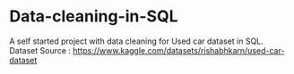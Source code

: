 # Data-cleaning-in-SQL
A self started project with data cleaning for Used car dataset in SQL.
   Dataset Source : https://www.kaggle.com/datasets/rishabhkarn/used-car-dataset
